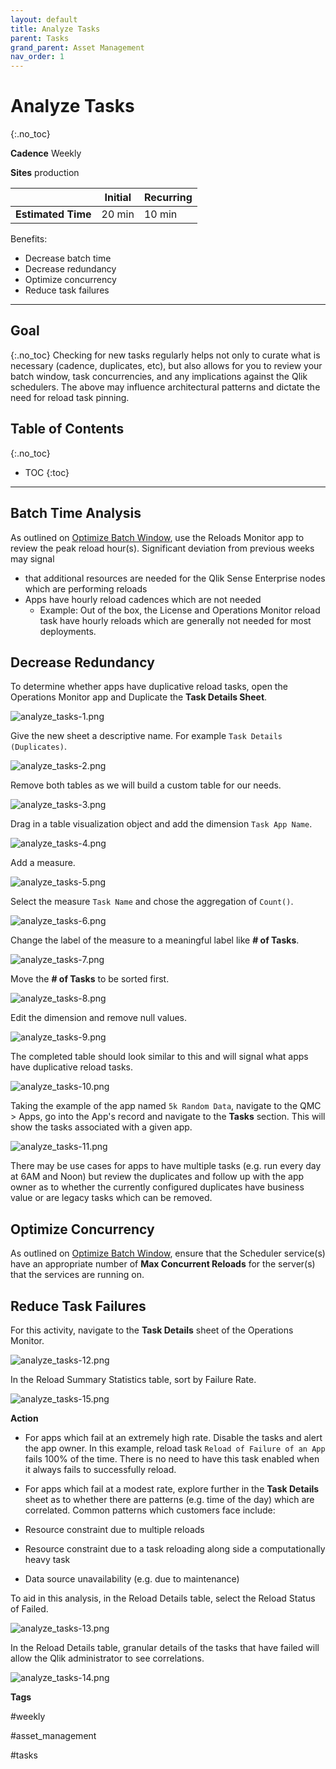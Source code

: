 ```yaml
---
layout: default
title: Analyze Tasks
parent: Tasks
grand_parent: Asset Management
nav_order: 1
---
```


# Analyze Tasks
{:.no_toc}

**Cadence** <span class="label cadence">Weekly</span>

**Sites** <span class="label prod">production</span>

|                                  		                      | Initial    | Recurring   |
|-----------------------------------------------------------|------------|-------------|
| <i class="far fa-clock fa-sm"></i> **Estimated Time**     | 20 min     | 10 min      |

Benefits:

  - Decrease batch time
  - Decrease redundancy
  - Optimize concurrency
  - Reduce task failures
  
-------------------------

## Goal
{:.no_toc}
Checking for new tasks regularly helps not only to curate what is necessary (cadence, duplicates, etc), but also allows for you to review your batch window, task concurrencies, and any implications against the Qlik schedulers. The above may influence architectural patterns and dictate the need for reload task pinning.

## Table of Contents
{:.no_toc}

* TOC
{:toc}
-------------------------

## Batch Time Analysis

As outlined on [Optimize Batch Window](../system_planning/optimize_batch_window.md), use the Reloads Monitor app to review the peak reload hour(s). Significant deviation from previous weeks may signal 

- that additional resources are needed for the Qlik Sense Enterprise nodes which are performing reloads
- Apps have hourly reload cadences which are not needed
  - Example: Out of the box, the License and Operations Monitor reload task have hourly reloads which are generally not needed for most deployments.

## Decrease Redundancy

To determine whether apps have duplicative reload tasks, open the Operations Monitor app and Duplicate the **Task Details Sheet**.

![analyze_tasks-1.png](images/analyze_tasks-1.png)

Give the new sheet a descriptive name. For example `Task Details (Duplicates)`.

![analyze_tasks-2.png](images/analyze_tasks-2.png)

Remove both tables as we will build a custom table for our needs.

![analyze_tasks-3.png](images/analyze_tasks-3.png)

Drag in a table visualization object and add the dimension `Task App Name`.

![analyze_tasks-4.png](images/analyze_tasks-4.png)

Add a measure.

![analyze_tasks-5.png](images/analyze_tasks-5.png)

Select the measure `Task Name` and chose the aggregation of `Count()`.

![analyze_tasks-6.png](images/analyze_tasks-6.png)

Change the label of the measure to a meaningful label like **# of Tasks**.

![analyze_tasks-7.png](images/analyze_tasks-7.png)

Move the **# of Tasks** to be sorted first.

![analyze_tasks-8.png](images/analyze_tasks-8.png)

Edit the dimension and remove null values.

![analyze_tasks-9.png](images/analyze_tasks-9.png)

The completed table should look similar to this and will signal what apps have duplicative reload tasks.

![analyze_tasks-10.png](images/analyze_tasks-10.png)

Taking the example of the app named `5k Random Data`, navigate to the QMC > Apps, go into the App's record and navigate to the **Tasks** section. This will show the tasks associated with a given app.

![analyze_tasks-11.png](images/analyze_tasks-11.png)

There may be use cases for apps to have multiple tasks (e.g. run every day at 6AM and Noon) but review the duplicates and follow up with the app owner as to whether the currently configured duplicates have business value or are legacy tasks which can be removed.

## Optimize Concurrency

As outlined on [Optimize Batch Window](../system_planning/optimize_batch_window.md#task-concurrency), ensure that the Scheduler service(s) have an appropriate number of **Max Concurrent Reloads** for the server(s) that the services are running on.

## Reduce Task Failures

For this activity, navigate to the **Task Details** sheet of the Operations Monitor.

![analyze_tasks-12.png](images/analyze_tasks-12.png)

In the Reload Summary Statistics table, sort by Failure Rate.

![analyze_tasks-15.png](images/analyze_tasks-15.png)

**Action**

- For apps which fail at an extremely high rate. Disable the tasks and alert the app owner. In this example, reload task `Reload of Failure of an App` fails 100% of the time. There is no need to have this task enabled when it always fails to successfully reload.

- For apps which fail at a modest rate, explore further in the **Task Details** sheet as to whether there are patterns (e.g. time of the day) which are correlated. Common patterns which customers face include:

- Resource constraint due to multiple reloads
- Resource constraint due to a task reloading along side a computationally heavy task
- Data source unavailability (e.g. due to maintenance)

To aid in this analysis, in the Reload Details table, select the Reload Status of Failed.

![analyze_tasks-13.png](images/analyze_tasks-13.png)

In the Reload Details table, granular details of the tasks that have failed will allow the Qlik administrator to see correlations.

![analyze_tasks-14.png](images/analyze_tasks-14.png)

**Tags**

#weekly

#asset_management

#tasks

&nbsp;
